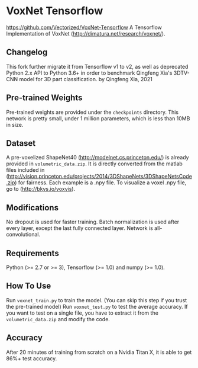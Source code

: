 # VoxNet Tensorflow
https://github.com/Vectorized/VoxNet-Tensorflow
A Tensorflow Implementation of VoxNet (http://dimatura.net/research/voxnet/).

## Changelog
This fork further migrate it from Tensorflow v1 to v2, as well as deprecated Python 2.x API to Python 3.6+
in order to benchmark Qingfeng Xia's 3DTV-CNN model for 3D part classification.
by Qingfeng Xia, 2021

## Pre-trained Weights
Pre-trained weights are provided under the `checkpoints` directory.
This network is pretty small, under 1 million parameters, which is less than 10MB in size.

## Dataset
A pre-voxelized ShapeNet40 (http://modelnet.cs.princeton.edu/) is already provided in `volumetric_data.zip`.
It is directly converted from the matlab files included in (http://vision.princeton.edu/projects/2014/3DShapeNets/3DShapeNetsCode.zip) for fairness.
Each example is a .npy file. To visualize a voxel .npy file, go to (http://bkys.io/voxvis).

## Modifications
No dropout is used for faster training.
Batch normalization is used after every layer, except the last fully connected layer.
Network is all-convolutional.

## Requirements
Python (>= 2.7 or >= 3), Tensorflow (>= 1.0) and numpy (>= 1.0).

## How To Use
Run `voxnet_train.py` to train the model. (You can skip this step if you trust the pre-trained model)
Run `voxnet_test.py` to test the average accuracy.
If you want to test on a single file, you have to extract it from the `volumetric_data.zip` and modify the code.

## Accuracy
After 20 minutes of training from scratch on a Nvidia Titan X, it is able to get 86%+ test accuracy.